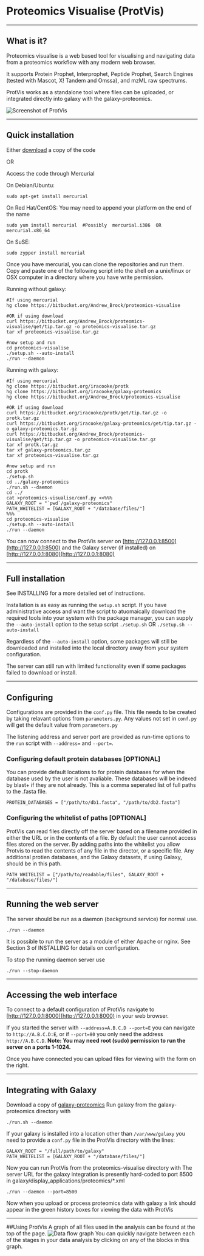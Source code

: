 # Proteomics Visualise (ProtVis)

***

## What is it?

Proteomics visualise is a web based tool for visualising and navigating data from a proteomics workflow with any modern web browser.

It supports Protein Prophet, Interprophet, Peptide Prophet, Search Engines (tested with Mascot, X! Tandem and Omssa), and mzML raw spectrums.

ProtVis works as a standalone tool where files can be uploaded, or integrated directly into galaxy with the galaxy-proteomics.

![Screenshot of ProtVis](https://bitbucket.org/Andrew_Brock/proteomics-visualise/raw/97b43cab8533/docs/coverage.png "ProtVis protein and coverage view")

***

## Quick installation

Either [download](https://bitbucket.org/Andrew_Brock/proteomics-visualise/downloads) a copy of the code

OR

Access the code through Mercurial

On Debian/Ubuntu:

    sudo apt-get install mercurial

On Red Hat/CentOS: You may need to append your platform on the end of the name

    sudo yum install mercurial  #Possibly  mercurial.i386  OR  mercurial.x86_64

On SuSE:

	sudo zypper install mercurial

Once you have mercurial, you can clone the repositories and run them.
Copy and paste one of the following script into the shell on a unix/linux or OSX computer in a directory where you have write permission.

Running without galaxy:

    #If using mercurial
    hg clone https://bitbucket.org/Andrew_Brock/proteomics-visualise
    
    #OR if using download
    curl https://bitbucket.org/Andrew_Brock/proteomics-visualise/get/tip.tar.gz -o proteomics-visualise.tar.gz
    tar xf proteomics-visualise.tar.gz
    
    #now setup and run
    cd proteomics-visualise
    ./setup.sh --auto-install
    ./run --daemon
    
Running with galaxy:

    #If using mercurial
    hg clone https://bitbucket.org/iracooke/protk
    hg clone https://bitbucket.org/iracooke/galaxy-proteomics
    hg clone https://bitbucket.org/Andrew_Brock/proteomics-visualise
    
    #OR if using download
    curl https://bitbucket.org/iracooke/protk/get/tip.tar.gz -o protk.tar.gz
    curl https://bitbucket.org/iracooke/galaxy-proteomics/get/tip.tar.gz -o galaxy-proteomics.tar.gz
    curl https://bitbucket.org/Andrew_Brock/proteomics-visualise/get/tip.tar.gz -o proteomics-visualise.tar.gz
    tar xf protk.tar.gz
    tar xf galaxy-proteomics.tar.gz
    tar xf proteomics-visualise.tar.gz

    #now setup and run
    cd protk
    ./setup.sh
    cd ../galaxy-proteomics
    ./run.sh --daemon
    cd ../
    cat >proteomics-visualise/conf.py <<%%%
    GALAXY_ROOT = "`pwd`/galaxy-proteomics"
    PATH_WHITELIST = [GALAXY_ROOT + "/database/files/"]
    %%%
    cd proteomics-visualise
    ./setup.sh --auto-install
    ./run --daemon

You can now connect to the ProtVis server on [http://127.0.0.1:8500](http://127.0.0.1:8500) and the Galaxy server (if installed) on [http://127.0.0.1:8080](http://127.0.0.1:8080)

***

## Full installation

See INSTALLING for a more detailed set of instructions.

Installation is as easy as running the `setup.sh` script.
If you have administrative access and want the script to atuomaically download the required tools into your system with the package manager, you can supply the `--auto-install` option to the setup script
`./setup.sh` OR `./setup.sh --auto-install`

Regardless of the `--auto-install` option, some packages will still be downloaded and installed into the local directory away from your system configuration.

The server can still run with limited functionality even if some packages failed to download or install.

***

## Configuring

Configurations are provided in the `conf.py` file.
This file needs to be created by taking relavant options from `parameters.py`. Any values not set in `conf.py` will get the default value from `parameters.py`

The listening address and server port are provided as run-time options to the `run` script with `--address=` and `--port=`.

### Configuring default protein databases [OPTIONAL]

You can provide default locations to for protein databases for when the database used by the user is not avaliable.
These databases will be indexed by blast+ if they are not already.
This is a comma seperated list of full paths to the .fasta file.

    PROTEIN_DATABASES = ["/path/to/db1.fasta", "/path/to/db2.fasta"]

### Configuring the whitelist of paths [OPTIONAL]

ProtVis can read files directly off the server based on a filename provided in either the URL or in the contents of a file.
By default the user cannot access files stored on the server. By adding paths into the whitelist you allow Protvis to read the contents of any file in the director, or a specific file.
Any additional protien databases, and the Galaxy datasets, if using Galaxy, should be in this path.

    PATH_WHITELIST = ["/path/to/readable/files", GALAXY_ROOT + "/database/files/"]

***

## Running the web server

The server should be run as a daemon (background service) for normal use.

    ./run --daemon

It is possible to run the server as a module of either Apache or nginx. See Section 3 of INSTALLING for details on configuration.

To stop the running daemon server use

    ./run --stop-daemon

***

## Accessing the web interface

To connect to a default configuration of ProtVis navigate to [http://127.0.0.1:8000](http://127.0.0.1:8000) in your web browser.

If you started the server with `--address=A.B.C.D --port=E` you can navigate to `http://A.B.C.D:E`, or if `--port=80` you only need the address `http://A.B.C.D`.
__Note: You may need root (sudo) permission to run the server on a ports 1-1024.__

Once you have connected you can upload files for viewing with the form on the right.

***

## Integrating with Galaxy

Download a copy of [galaxy-proteomics](https://bitbucket.org/iracooke/protk/overview)
Run galaxy from the galaxy-proteomics directory with

    ./run.sh --daemon

If your galaxy is installed into a location other than `/var/www/galaxy` you need to provide a `conf.py` file in the ProtVis directory with the lines:

    GALAXY_ROOT = "/full/path/to/galaxy"
    PATH_WHITELIST = [GALAXY_ROOT + "/database/files/"]
    

Now you can run ProtVis from the proteomics-visualise directory with
The server URL for the galaxy integration is presently hard-coded to port 8500 in galaxy/display_applications/proteomics/*.xml

    ./run --daemon --port=8500

Now when you upload or process proteomics data with galaxy a link should appear in the green history boxes for viewing the data with ProtVis

***

##Using ProtVis
A graph of all files used in the analysis can be found at the top of the page.
![Data flow graph](https://bitbucket.org/Andrew_Brock/proteomics-visualise/raw/97b43cab8533/docs/files.png "Data flow graph")
You can quickly navigate between each of the stages in your data analysis by clicking on any of the blocks in this graph.
